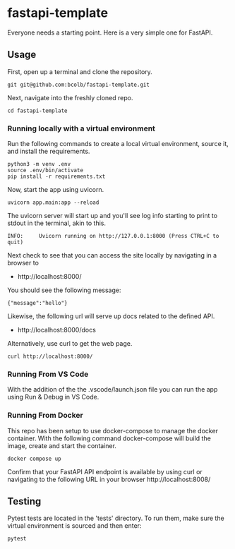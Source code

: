 # fastapi-template

Everyone needs a starting point. Here is a very simple one for FastAPI.

## Usage

First, open up a terminal and clone the repository.

```
git git@github.com:bcolb/fastapi-template.git
```

Next, navigate into the freshly cloned repo.

```
cd fastapi-template
```

### Running locally with a virtual environment

Run the following commands to create a local virtual environment, source it, and install the requirements.

```
python3 -m venv .env
source .env/bin/activate
pip install -r requirements.txt
```

Now, start the app using uvicorn.

```
uvicorn app.main:app --reload 
```

The uvicorn server will start up and you'll see log info starting to print to stdout in the terminal, akin to this.

```
INFO:     Uvicorn running on http://127.0.0.1:8000 (Press CTRL+C to quit)
```

Next check to see that you can access the site locally by navigating in a browser to 
- http://localhost:8000/

You should see the following message:

```
{"message":"hello"}
```

Likewise, the following url will serve up docs related to the defined API.
- http://localhost:8000/docs


Alternatively, use curl to get the web page.

```
curl http://localhost:8000/
```

### Running From VS Code

With the addition of the the .vscode/launch.json file you can run the app using Run & Debug in VS Code.

### Running From Docker

This repo has been setup to use docker-compose to manage the docker container. With the following command docker-compose will build the image, create and start the container.

```
docker compose up
```

Confirm that your FastAPI API endpoint is available by using curl or navigating to the following URL in your browser http://localhost:8008/


## Testing

Pytest tests are located in the 'tests' directory. To run them, make sure the virtual environment is sourced and then enter:

```
pytest
```
